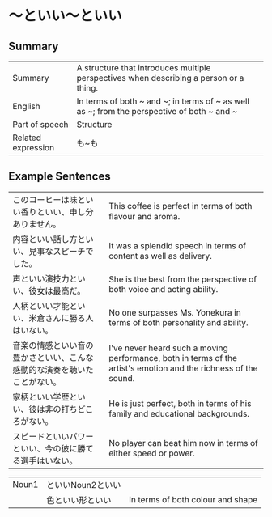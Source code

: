 # ～といい～といい

## Summary

<table><tr>   <td>Summary</td>   <td>A structure that introduces multiple perspectives when describing a person or a thing.</td></tr><tr>   <td>English</td>   <td>In terms of both ~ and ~; in terms of ~ as well as ~; from the perspective of both ~ and ~</td></tr><tr>   <td>Part of speech</td>   <td>Structure</td></tr><tr>   <td>Related expression</td>   <td>も~も</td></tr></table>

## Example Sentences

<table><tr>   <td>このコーヒーは味といい香りといい、申し分ありません。</td>   <td>This coffee is perfect in terms of both ﬂavour and aroma.</td></tr><tr>   <td>内容といい話し方といい、見事なスピーチでした。</td>   <td>It was a splendid speech in terms of content as well as delivery.</td></tr><tr>   <td>声といい演技力といい、彼女は最高だ。</td>   <td>She is the best from the perspective of both voice and acting ability.</td></tr><tr>   <td>人柄といい才能といい、米倉さんに勝る人はいない。</td>   <td>No one surpasses Ms. Yonekura in terms of both personality and ability.</td></tr><tr>   <td>音楽の情感といい音の豊かさといい、こんな感動的な演奏を聴いたことがない。</td>   <td>I've never heard such a moving performance, both in terms of the artist's emotion and the richness of the sound.</td></tr><tr>   <td>家柄といい学歴といい、彼は非の打ちどころがない。</td>   <td>He is just perfect, both in terms of his family and educational backgrounds.</td></tr><tr>   <td>スピードといいパワーといい、今の彼に勝てる選手はいない。</td>   <td>No player can beat him now in terms of either speed or power.</td></tr></table>

<table class="table"><tbody><tr class="tr head"><td class="td"><span class="bold">Noun<span class="subscript">1</span></span></td><td class="td"><span class="concept">といい</span><span>Noun<span class="subscript">2</span></span><span class="concept">といい</span></td><td class="td"></td></tr><tr class="tr"><td class="td"></td><td class="td"><span>色</span><span class="concept">といい</span><span>形</span><span class="concept">といい</span></td><td class="td"><span>In terms of both colour and shape</span></td></tr></tbody></table>

